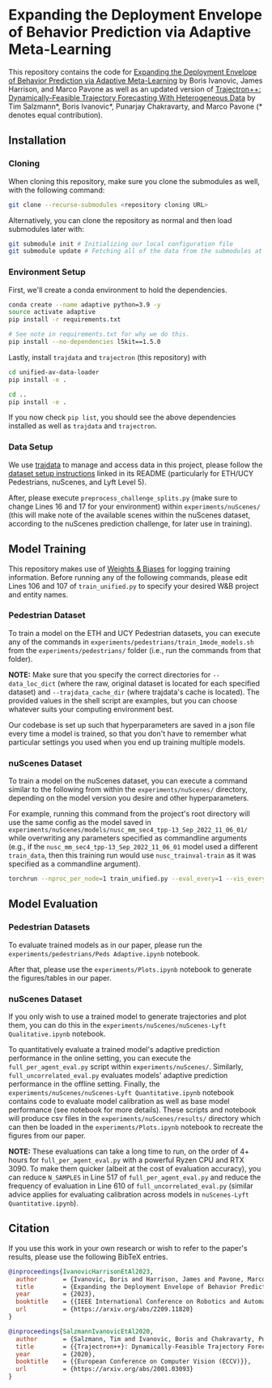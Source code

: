 # Expanding the Deployment Envelope of Behavior Prediction via Adaptive Meta-Learning #
This repository contains the code for [Expanding the Deployment Envelope of Behavior Prediction via Adaptive Meta-Learning](https://arxiv.org/abs/2209.11820) by Boris Ivanovic, James Harrison, and Marco Pavone as well as an updated version of [Trajectron++: Dynamically-Feasible Trajectory Forecasting With Heterogeneous Data](https://arxiv.org/abs/2001.03093) by Tim Salzmann\*, Boris Ivanovic\*, Punarjay Chakravarty, and Marco Pavone (\* denotes equal contribution).

## Installation ##

### Cloning ###
When cloning this repository, make sure you clone the submodules as well, with the following command:
```sh
git clone --recurse-submodules <repository cloning URL>
```
Alternatively, you can clone the repository as normal and then load submodules later with:
```sh
git submodule init # Initializing our local configuration file
git submodule update # Fetching all of the data from the submodules at the specified commits
```

### Environment Setup ###
First, we'll create a conda environment to hold the dependencies.
```sh
conda create --name adaptive python=3.9 -y
source activate adaptive
pip install -r requirements.txt

# See note in requirements.txt for why we do this.
pip install --no-dependencies l5kit==1.5.0
```

Lastly, install `trajdata` and `trajectron` (this repository) with
```sh
cd unified-av-data-loader
pip install -e .

cd ..
pip install -e .
```

If you now check `pip list`, you should see the above dependencies installed as well as `trajdata` and `trajectron`.

### Data Setup ###

We use [trajdata](https://github.com/NVlabs/trajdata) to manage and access data in this project, please follow the [dataset setup instructions](https://github.com/NVlabs/trajdata/blob/main/DATASETS.md) linked in its README (particularly for ETH/UCY Pedestrians, nuScenes, and Lyft Level 5).

After, please execute `preprocess_challenge_splits.py` (make sure to change Lines 16 and 17 for your environment) within `experiments/nuScenes/` (this will make note of the available scenes within the nuScenes dataset, according to the nuScenes prediction challenge, for later use in training).

## Model Training ##

This repository makes use of [Weights & Biases](https://wandb.ai) for logging training information. Before running any of the following commands, please edit Lines 106 and 107 of `train_unified.py` to specify your desired W&B project and entity names.

### Pedestrian Dataset ###
To train a model on the ETH and UCY Pedestrian datasets, you can execute any of the commands in `experiments/pedestrians/train_1mode_models.sh` from the `experiments/pedestrians/` folder (i.e., run the commands from that folder).

**NOTE:** Make sure that you specify the correct directories for `--data_loc_dict` (where the raw, original dataset is located for each specified dataset) and `--trajdata_cache_dir` (where trajdata's cache is located). The provided values in the shell script are examples, but you can choose whatever suits your computing environment best.

Our codebase is set up such that hyperparameters are saved in a json file every time a model is trained, so that you don't have to remember what particular settings you used when you end up training multiple models.

### nuScenes Dataset ###
To train a model on the nuScenes dataset, you can execute a command similar to the following from within the `experiments/nuScenes/` directory, depending on the model version you desire and other hyperparameters.

For example, running this command from the project's root directory will use the same config as the model saved in `experiments/nuScenes/models/nusc_mm_sec4_tpp-13_Sep_2022_11_06_01/` while overwriting any parameters specified as commandline arguments (e.g., if the `nusc_mm_sec4_tpp-13_Sep_2022_11_06_01` model used a different `train_data`, then this training run would use `nusc_trainval-train` as it was specified as a commandline argument).
```sh
torchrun --nproc_per_node=1 train_unified.py --eval_every=1 --vis_every=1 --batch_size=256 --eval_batch_size=256 --preprocess_workers=16 --log_dir=experiments/nuScenes/models --log_tag=nusc_adaptive_tpp --train_epochs=20 --conf=experiments/nuScenes/models/nusc_mm_sec4_tpp-13_Sep_2022_11_06_01/config.json --trajdata_cache_dir=<TRAJDATA_CACHE_PATH> --data_loc_dict=\{\"nusc_trainval\":\ \"<PATH_TO_NUSC_DATA>\"\} --train_data=nusc_trainval-train --eval_data=nusc_trainval-train_val --history_sec=2.0 --prediction_sec=6.0
```

## Model Evaluation ##
### Pedestrian Datasets ###
To evaluate trained models as in our paper, please run the `experiments/pedestrians/Peds Adaptive.ipynb` notebook.

After that, please use the `experiments/Plots.ipynb` notebook to generate the figures/tables in our paper.

### nuScenes Dataset ###
If you only wish to use a trained model to generate trajectories and plot them, you can do this in the `experiments/nuScenes/nuScenes-Lyft Qualitative.ipynb` notebook.

To quantitatively evaluate a trained model's adaptive prediction performance in the online setting, you can execute the `full_per_agent_eval.py` script within `experiments/nuScenes/`. Similarly, `full_uncorrelated_eval.py` evaluates models' adaptive prediction performance in the offline setting. Finally, the `experiments/nuScenes/nuScenes-Lyft Quantitative.ipynb` notebook contains code to evaluate model calibration as well as base model performance (see notebook for more details). These scripts and notebook will produce csv files in the `experiments/nuScenes/results/` directory which can then be loaded in the `experiments/Plots.ipynb` notebook to recreate the figures from our paper.

**NOTE:** These evaluations can take a long time to run, on the order of 4+ hours for `full_per_agent_eval.py` with a powerful Ryzen CPU and RTX 3090. To make them quicker (albeit at the cost of evaluation accuracy), you can reduce `N_SAMPLES` in Line 517 of `full_per_agent_eval.py` and reduce the frequency of evaluation in Line 610 of `full_uncorrelated_eval.py` (similar advice applies for evaluating calibration across models in `nuScenes-Lyft Quantitative.ipynb`).

## Citation ##
If you use this work in your own research or wish to refer to the paper's results, please use the following BibTeX entries.
```bibtex
@inproceedings{IvanovicHarrisonEtAl2023,
  author       = {Ivanovic, Boris and Harrison, James and Pavone, Marco},
  title        = {Expanding the Deployment Envelope of Behavior Prediction via Adaptive Meta-Learning},
  year         = {2023},
  booktitle    = {{IEEE International Conference on Robotics and Automation (ICRA)}},
  url          = {https://arxiv.org/abs/2209.11820}
}

@inproceedings{SalzmannIvanovicEtAl2020,
  author       = {Salzmann, Tim and Ivanovic, Boris and Chakravarty, Punarjay and Pavone, Marco},
  title        = {{Trajectron++}: Dynamically-Feasible Trajectory Forecasting With Heterogeneous Data},
  year         = {2020},
  booktitle    = {{European Conference on Computer Vision (ECCV)}},
  url          = {https://arxiv.org/abs/2001.03093}
}
```
